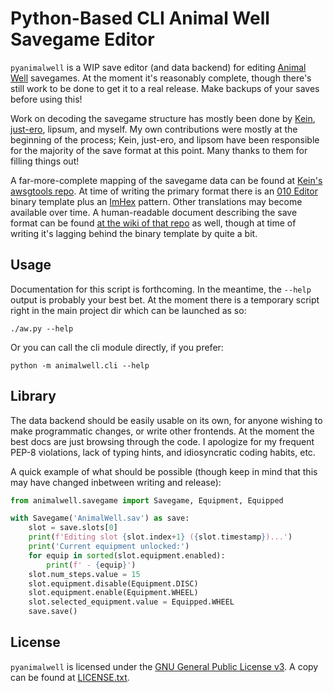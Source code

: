 Python-Based CLI Animal Well Savegame Editor
============================================

`pyanimalwell` is a WIP save editor (and data backend) for editing
[Animal Well](https://store.steampowered.com/app/813230/ANIMAL_WELL/) savegames.
At the moment it's reasonably complete, though there's still work to be done
to get it to a real release.  Make backups of your saves before using this!

Work on decoding the savegame structure has mostly been done by
[Kein](https://github.com/Kein/), [just-ero](https://github.com/just-ero),
lipsum, and myself.  My own contributions were mostly at the beginning of
the process; Kein, just-ero, and lipsom have been responsible for the
majority of the save format at this point.  Many thanks to them for filling
things out!

A far-more-complete mapping of the savegame data can be found at
[Kein's awsgtools repo](https://github.com/Kein/awsgtools).  At time of
writing the primary format there is an
[010 Editor](https://www.sweetscape.com/010editor/) binary template
plus an [ImHex](https://imhex.werwolv.net/) pattern.  Other translations
may become available over time.  A human-readable document describing the
save format can be found [at the wiki of that repo](https://github.com/Kein/awsgtools/wiki/Format-Description)
as well, though at time of writing it's lagging behind the binary
template by quite a bit.

Usage
-----

Documentation for this script is forthcoming.  In the meantime, the
`--help` output is probably your best bet.  At the moment there is
a temporary script right in the main project dir which can be launched
as so:

    ./aw.py --help

Or you can call the cli module directly, if you prefer:

    python -m animalwell.cli --help

Library
-------

The data backend should be easily usable on its own, for anyone wishing
to make programmatic changes, or write other frontends.  At the moment
the best docs are just browsing through the code.  I apologize for my
frequent PEP-8 violations, lack of typing hints, and idiosyncratic
coding habits, etc.

A quick example of what should be possible (though keep in mind that
this may have changed inbetween writing and release):

```py
from animalwell.savegame import Savegame, Equipment, Equipped

with Savegame('AnimalWell.sav') as save:
    slot = save.slots[0]
    print(f'Editing slot {slot.index+1} ({slot.timestamp})...')
    print('Current equipment unlocked:')
    for equip in sorted(slot.equipment.enabled):
        print(f' - {equip}')
    slot.num_steps.value = 15
    slot.equipment.disable(Equipment.DISC)
    slot.equipment.enable(Equipment.WHEEL)
    slot.selected_equipment.value = Equipped.WHEEL
    save.save()
```

License
-------

`pyanimalwell` is licensed under the [GNU General Public License v3](https://www.gnu.org/licenses/gpl-3.0.en.html).
A copy can be found at [LICENSE.txt](LICENSE.txt).

